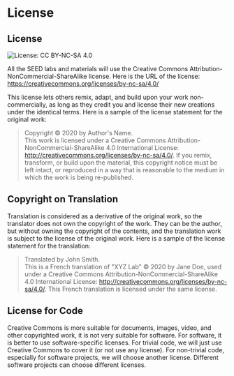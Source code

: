 # License 

## License

![License: CC BY-NC-SA 4.0](https://img.shields.io/badge/License-CC%20BY--NC--SA%204.0-lightgrey.svg)

All the SEED labs and materials will use the Creative Commons
Attribution-NonCommercial-ShareAlike license. 
Here is the URL of the license: https://creativecommons.org/licenses/by-nc-sa/4.0/


This license lets others remix, adapt, and build upon your work non-commercially, as long as they credit you and license their new creations under the identical terms. Here is a sample of the license statement for the original work:

> Copyright &copy; 2020 by Author's Name.<br>
This work is licensed under a Creative Commons
Attribution-NonCommercial-ShareAlike 4.0 International License: 
http://creativecommons.org/licenses/by-nc-sa/4.0/. 
If you remix, transform, or build upon the material,
this copyright notice must be left intact, or reproduced in a way 
that is reasonable to the medium in which the work is being re-published.


## Copyright on Translation

Translation is considered as a derivative of the original work, so the 
translator does not own the copyright of the work. They can be the author,
but without owning the copyright of the contents, and the 
translation work is subject to the license of the original work. 
Here is a sample of the license statement for the translation:

>Translated by John Smith.<br>
This is a French translation of "XYZ Lab" &copy; 2020 by Jane Doe,
used under a Creative Commons
Attribution-NonCommercial-ShareAlike 4.0 International License:
http://creativecommons.org/licenses/by-nc-sa/4.0/. This French
translation is licensed under the same license. 

## License for Code

Creative Commons is more suitable for documents, images, video,
and other copyrighted work, it is not very suitable for software. For software, 
it is better to use software-specific licenses. For trivial code, we will just use
Creative Commons to cover it (or not use any license). For non-trivial code, especially for software projects, we will choose another license. Different software projects can choose different licenses. 